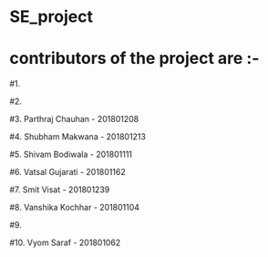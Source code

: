 # SE_project

# contributors of the project are :- 

#1. 

#2.

#3. Parthraj Chauhan - 201801208

#4. Shubham Makwana - 201801213

#5. Shivam Bodiwala - 201801111

#6. Vatsal Gujarati - 201801162

#7. Smit Visat - 201801239

#8. Vanshika Kochhar - 201801104

#9. 

#10. Vyom Saraf - 201801062
